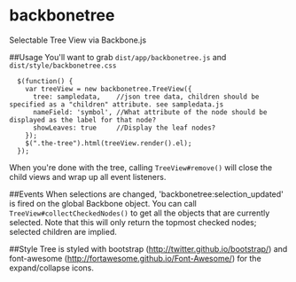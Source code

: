 backbonetree
=============

Selectable Tree View via Backbone.js

##Usage
You'll want to grab `dist/app/backbonetree.js` and `dist/style/backbonetree.css`

```
  $(function() {
    var treeView = new backbonetree.TreeView({
      tree: sampledata,    //json tree data, children should be specified as a "children" attribute. see sampledata.js
      nameField: 'symbol', //What attribute of the node should be displayed as the label for that node?
      showLeaves: true     //Display the leaf nodes?
    });
    $(".the-tree").html(treeView.render().el);
  });
```

When you're done with the tree, calling `TreeView#remove()` will close the child views and wrap up all event listeners.

##Events
When selections are changed, 'backbonetree:selection_updated' is fired on the global Backbone object.
You can call `TreeView#collectCheckedNodes()` to get all the objects that are currently selected. Note that this will only return the topmost checked nodes; selected children are implied.

##Style
Tree is styled with bootstrap (http://twitter.github.io/bootstrap/) and font-awesome (http://fortawesome.github.io/Font-Awesome/) for the expand/collapse icons. 
